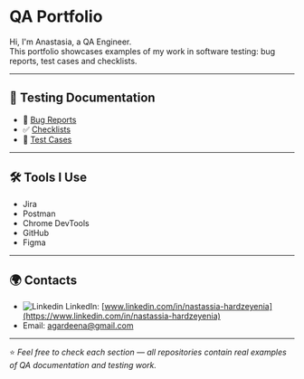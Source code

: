 #  QA Portfolio

Hi, I'm Anastasia, a QA Engineer.  
This portfolio showcases examples of my work in software testing: bug reports, test cases and checklists.

---

## 📂 Testing Documentation

- 🐞 [Bug Reports](https://github.com/NHardzeyenia/BugReports)  
- ✅ [Checklists](https://github.com/NHardzeyenia/QA-Checklist)  
- 📝 [Test Cases](https://github.com/NHardzeyenia/QA-TestCases)  

---

## 🛠 Tools I Use

- Jira 
- Postman  
- Chrome DevTools  
- GitHub  
- Figma  

---

## 🌍 Contacts

- ![Linkedin](https://i.sstatic.net/gVE0j.png) LinkedIn: [www.linkedin.com/in/nastassia-hardzeyenia](https://www.linkedin.com/in/nastassia-hardzeyenia)
- Email: agardeena@gmail.com  

---

⭐ *Feel free to check each section — all repositories contain real examples of QA documentation and testing work.*  
